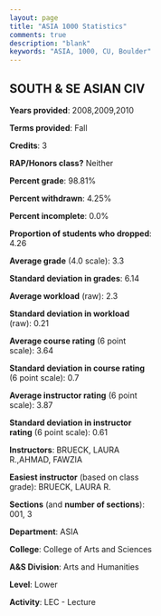 ```yaml
---
layout: page
title: "ASIA 1000 Statistics"
comments: true
description: "blank"
keywords: "ASIA, 1000, CU, Boulder"
--- 
```

<head>
<script src="https://ajax.googleapis.com/ajax/libs/jquery/2.1.3/jquery.min.js"></script>
<script src="https://dl.dropboxusercontent.com/s/pc42nxpaw1ea4o9/highcharts.js?dl=0"></script>
<!-- <script src="../assets/js/highcharts.js"></script> -->
<style type="text/css">@font-face {
	font-family: "Bebas Neue";
	src: url(https://www.filehosting.org/file/details/544349/BebasNeue%20Regular.otf) format("opentype");
	}
	h1.Bebas { 
		font-family: "Bebas Neue", Verdana, Tahoma;
	}
</style>
</head>
<body>
	<div id="container" style="float: right; width: 45%; height: 88%; margin-left: 2.5%; margin-right: 2.5%;"></div>
	<script language="JavaScript">
		$(document).ready(function() {
		var chart = {type: 'column'};
		var title = {text: 'Grade Distribution'};
		var xAxis = {categories: ['A','B','C','D','F'],crosshair: true};
		var yAxis = {min: 0,title: {text: 'Percentage'}};
		var tooltip = {headerFormat: '<center><b><span style="font-size:20px">{point.key}</span></b></center>',
		               pointFormat: '<td style="padding:0"><b>{point.y:.1f}%</b></td>',
		               footerFormat: '</table>',shared: true,useHTML: true};
		var plotOptions = {column: {pointPadding: 0.0,borderWidth: 0}};  
		var credits = {enabled: false};var series= [{name: 'Percent',data: [52.81,36.52,6.74,0.56,3.37,]}];
		var json = {};
		json.chart = chart;
		json.title = title;
		json.tooltip = tooltip;
		json.xAxis = xAxis;
		json.yAxis = yAxis;  
		json.series = series;
		json.plotOptions = plotOptions;  
		json.credits = credits;
		$('#container').highcharts(json);
	});
	</script>
</body>
			   
## SOUTH & SE ASIAN CIV

**Years provided**: 2008,2009,2010

**Terms provided**: Fall

**Credits**: 3

**RAP/Honors class?** Neither

**Percent grade**: 98.81%

**Percent withdrawn**: 4.25%

**Percent incomplete**: 0.0%

**Proportion of students who dropped**: 4.26

**Average grade** (4.0 scale): 3.3

**Standard deviation in grades**: 6.14

**Average workload** (raw): 2.3

**Standard deviation in workload** (raw): 0.21

**Average course rating** (6 point scale): 3.64

**Standard deviation in course rating** (6 point scale): 0.7

**Average instructor rating** (6 point scale): 3.87

**Standard deviation in instructor rating** (6 point scale): 0.61

**Instructors**: BRUECK, LAURA R.,AHMAD, FAWZIA

**Easiest instructor** (based on class grade): BRUECK, LAURA R.

**Sections** (and **number of sections**): 001, 3

**Department**: ASIA

**College**: College of Arts and Sciences

**A&S Division**: Arts and Humanities

**Level**: Lower

**Activity**: LEC - Lecture